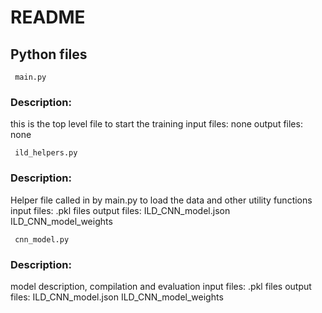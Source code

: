 # README 

## Python files 

     main.py

### Description:
this is the top level file to start the training
input files:
	none
output files:
	none

     ild_helpers.py

### Description:
Helper file called in by main.py to load the data and other utility functions
input files:
	.pkl files
output files:
	ILD_CNN_model.json
	ILD_CNN_model_weights

     cnn_model.py

### Description:
model description, compilation and evaluation
input files:
	.pkl files
output files:
	ILD_CNN_model.json
	ILD_CNN_model_weights